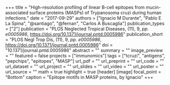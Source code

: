 +++
title = "High-resolution profiling of linear B-cell epitopes from mucin-associated surface proteins (MASPs) of Trypanosoma cruzi during human infections."
date = "2017-09-29"
authors = ["Ignacio M Durante", "Pablo E La Spina", "@santiago", "@fernan", "Carlos A Buscaglia"]
publication_types = ["2"]
publication = "PLOS Neglected Tropical Diseases, (11), 9, _pp. e0005986_, https://doi.org/10.1371/journal.pntd.0005986"
publication_short = "PLOS Negl Trop Dis, (11), 9, _pp. e0005986_, https://doi.org/10.1371/journal.pntd.0005986"
doi = "10.1371/journal.pntd.0005986"
abstract = ""
summary = ""
image_preview = ""
featured = false
projects = ["immunomics"]
tags = ["tcruzi", "antigens", "pepchips", "epitopes", "MASP"]
url_pdf = ""
url_preprint = ""
url_code = ""
url_dataset = ""
url_project = ""
url_slides = ""
url_video = ""
url_poster = ""
url_source = ""
math = true
highlight = true
[header]
[image]
 focal_point = "Bottom"
 caption = "Epitope motifs in MASP proteins, by Ignacio"
+++
